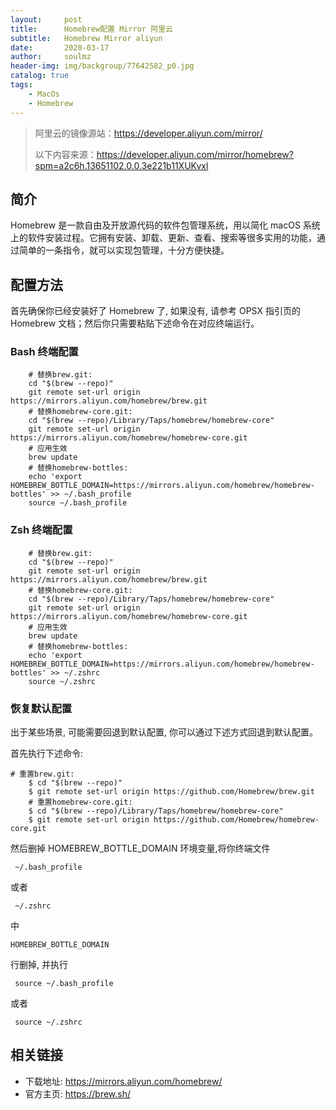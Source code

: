 ```yaml
---
layout:     post   				    
title:      Homebrew配置 Mirror 阿里云
subtitle:   Homebrew Mirror aliyun
date:       2020-03-17		
author:     soulmz				
header-img: img/backgroup/77642582_p0.jpg	
catalog: true 						
tags:								
    - MacOs 
    - Homebrew
---
```




> 阿里云的镜像源站：https://developer.aliyun.com/mirror/
>
> 以下内容来源：https://developer.aliyun.com/mirror/homebrew?spm=a2c6h.13651102.0.0.3e221b11XUKvxl

## 简介

Homebrew 是一款自由及开放源代码的软件包管理系统，用以简化 macOS 系统上的软件安装过程。它拥有安装、卸载、更新、查看、搜索等很多实用的功能，通过简单的一条指令，就可以实现包管理，十分方便快捷。

## 配置方法

首先确保你已经安装好了 Homebrew 了, 如果没有, 请参考 OPSX 指引页的 Homebrew 文档；然后你只需要粘贴下述命令在对应终端运行。

### Bash 终端配置

```
    # 替换brew.git:
    cd "$(brew --repo)"
    git remote set-url origin https://mirrors.aliyun.com/homebrew/brew.git
    # 替换homebrew-core.git:
    cd "$(brew --repo)/Library/Taps/homebrew/homebrew-core"
    git remote set-url origin https://mirrors.aliyun.com/homebrew/homebrew-core.git
    # 应用生效
    brew update
    # 替换homebrew-bottles:
    echo 'export HOMEBREW_BOTTLE_DOMAIN=https://mirrors.aliyun.com/homebrew/homebrew-bottles' >> ~/.bash_profile
    source ~/.bash_profile
```

### Zsh 终端配置

```
    # 替换brew.git:
    cd "$(brew --repo)"
    git remote set-url origin https://mirrors.aliyun.com/homebrew/brew.git
    # 替换homebrew-core.git:
    cd "$(brew --repo)/Library/Taps/homebrew/homebrew-core"
    git remote set-url origin https://mirrors.aliyun.com/homebrew/homebrew-core.git
    # 应用生效
    brew update
    # 替换homebrew-bottles:
    echo 'export HOMEBREW_BOTTLE_DOMAIN=https://mirrors.aliyun.com/homebrew/homebrew-bottles' >> ~/.zshrc
    source ~/.zshrc
```

### 恢复默认配置

出于某些场景, 可能需要回退到默认配置, 你可以通过下述方式回退到默认配置。

首先执行下述命令:

```
# 重置brew.git:
	$ cd "$(brew --repo)"
	$ git remote set-url origin https://github.com/Homebrew/brew.git
	# 重置homebrew-core.git:
	$ cd "$(brew --repo)/Library/Taps/homebrew/homebrew-core"
	$ git remote set-url origin https://github.com/Homebrew/homebrew-core.git
```

然后删掉 HOMEBREW_BOTTLE_DOMAIN 环境变量,将你终端文件

```
 ~/.bash_profile
```

或者

```
 ~/.zshrc
```

中

```
HOMEBREW_BOTTLE_DOMAIN
```

行删掉, 并执行

```
 source ~/.bash_profile
```

或者

```
 source ~/.zshrc
```

## 相关链接

- 下载地址: https://mirrors.aliyun.com/homebrew/
- 官方主页: https://brew.sh/